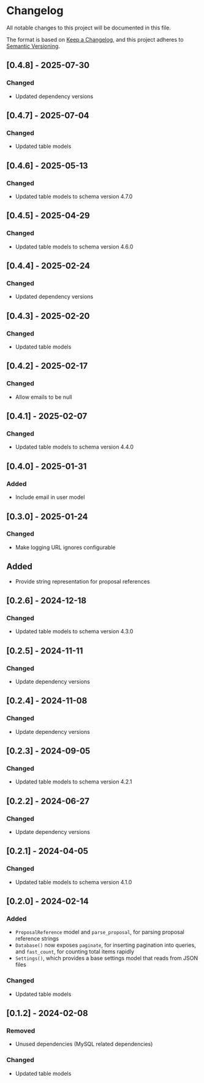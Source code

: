 # Changelog

All notable changes to this project will be documented in this file.

The format is based on [Keep a Changelog](https://keepachangelog.com/en/1.1.0/),
and this project adheres to [Semantic Versioning](https://semver.org/spec/v2.0.0.html).

## [0.4.8] - 2025-07-30

### Changed

- Updated dependency versions

## [0.4.7] - 2025-07-04

### Changed

- Updated table models

## [0.4.6] - 2025-05-13

### Changed

- Updated table models to schema version 4.7.0

## [0.4.5] - 2025-04-29

### Changed

- Updated table models to schema version 4.6.0

## [0.4.4] - 2025-02-24

### Changed

- Updated dependency versions

## [0.4.3] - 2025-02-20

### Changed

- Updated table models

## [0.4.2] - 2025-02-17

### Changed

- Allow emails to be null

## [0.4.1] - 2025-02-07

### Changed

- Updated table models to schema version 4.4.0

## [0.4.0] - 2025-01-31

### Added

- Include email in user model

## [0.3.0] - 2025-01-24

### Changed

- Make logging URL ignores configurable

## Added

- Provide string representation for proposal references

## [0.2.6] - 2024-12-18

### Changed

- Updated table models to schema version 4.3.0

## [0.2.5] - 2024-11-11

### Changed

- Update dependency versions

## [0.2.4] - 2024-11-08

### Changed

- Update dependency versions

## [0.2.3] - 2024-09-05

### Changed

- Updated table models to schema version 4.2.1

## [0.2.2] - 2024-06-27

### Changed

- Update dependency versions

## [0.2.1] - 2024-04-05

### Changed

- Updated table models to schema version 4.1.0

## [0.2.0] - 2024-02-14

### Added

- `ProposalReference` model and `parse_proposal`, for parsing proposal reference strings
- `Database()` now exposes `paginate`, for inserting pagination into queries, and `fast_count`, for counting total items rapidly
- `Settings()`, which provides a base settings model that reads from JSON files

### Changed

- Updated table models

## [0.1.2] - 2024-02-08

### Removed

- Unused dependencies (MySQL related dependencies)

### Changed

- Updated table models
